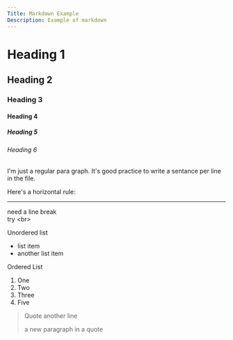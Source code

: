 ```yaml
---
Title: Markdown Example
Description: Example of markdown
---
```


# Heading 1

## Heading 2

### Heading 3

#### Heading 4

##### Heading 5

###### Heading 6

I'm just a regular para graph.
It's good practice to write a sentance per line in the file.

Here's a horizontal rule:

---

need a line break<br/>
try &lt;br&gt;

Unordered list
- list item
- another list item


Ordered List
1. One
1. Two
1. Three
5. Five

> Quote
> another line
>
> a new paragraph in a quote

